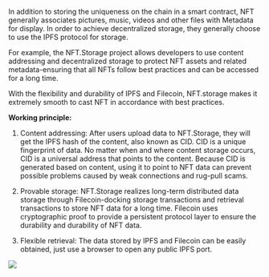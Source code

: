In addition to storing the uniqueness on the chain in a smart contract, NFT generally associates pictures, music, videos and other files with Metadata for display. In order to achieve decentralized storage, they generally choose to use the IPFS protocol for storage.

For example, the NFT.Storage project allows developers to use content addressing and decentralized storage to protect NFT assets and related metadata-ensuring that all NFTs follow best practices and can be accessed for a long time.

With the flexibility and durability of IPFS and Filecoin, NFT.storage makes it extremely smooth to cast NFT in accordance with best practices.

**Working principle:**

1. Content addressing: After users upload data to NFT.Storage, they will get the IPFS hash of the content, also known as CID. CID is a unique fingerprint of data. No matter when and where content storage occurs, CID is a universal address that points to the content. Because CID is generated based on content, using it to point to NFT data can prevent possible problems caused by weak connections and rug-pull scams.
2. Provable storage: NFT.Storage realizes long-term distributed data storage through Filecoin-docking storage transactions and retrieval transactions to store NFT data for a long time. Filecoin uses cryptographic proof to provide a persistent protocol layer to ensure the durability and durability of NFT data.

1. Flexible retrieval: The data stored by IPFS and Filecoin can be easily obtained, just use a browser to open any public IPFS port.

![](/nft_docs/images/C8E8B9247E689ABA6EB41B59F328D4D6.png)